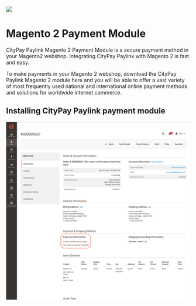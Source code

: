 <!--![image](https://citypay.com/static/img/logo-x500.png)-->
<img src="https://citypay.com/static/img/logo-x500.png" height="75"/>
     
# Magento 2 Payment Module


CityPay Paylink Magento 2 Payment Module is a secure payment method in your Magento2 webshop. Integrating CityPay Paylink with Magento 2 is fast and easy.

To make payments in your Magento 2 webshop, download the CityPay Paylink Magento 2 module here and you will be able to offer a vast variety of most 
frequently used national and international online payment methods and solutions for worldwide internet commerce.

## Installing CityPay Paylink payment module
<!--![image](docs/plugin%20config.png)-->
<img src="docs/admin_order_info.png" width="700"/>